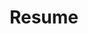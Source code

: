 ---
layout: redirect
title: Resume
permalink: /resume/
redirect: https://tommyly.net/assets/pdf/Tommy_Resume.pdf
redirect_to: https://tommyly.net/assets/pdf/Tommy_Resume.pdf
nav: true
nav_order: 3
---